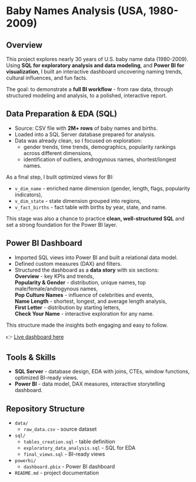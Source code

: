 # Baby Names Analysis (USA, 1980-2009)

## Overview  

This project explores nearly 30 years of U.S. baby name data (1980-2009).  
Using **SQL for exploratory analysis and data modeling**, and **Power BI for visualization**, I built an interactive dashboard uncovering naming trends, cultural influences, and fun facts.

The goal: to demonstrate a **full BI workflow** - from raw data, through structured modeling and analysis, to a polished, interactive report.  

## Data Preparation & EDA (SQL)  

- Source: CSV file with **2M+ rows** of baby names and births.  
- Loaded into a SQL Server database prepared for analysis.  
- Data was already clean, so I focused on exploration:  
  - gender trends, time trends, demographics, popularity rankings across different dimensions,  
  - identification of outliers, androgynous names, shortest/longest names.  

As a final step, I built optimized views for BI:  
- `v_dim_name` - enriched name dimension (gender, length, flags, popularity indicators),
- `v_dim_state` - state dimension grouped into regions,  
- `v_fact_births` - fact table with births by year, state, and name.  

This stage was also a chance to practice **clean, well-structured SQL** and set a strong foundation for the Power BI layer.  

## Power BI Dashboard  

- Imported SQL views into Power BI and built a relational data model.  
- Defined custom measures (DAX) and filters.  
- Structured the dashboard as a **data story** with six sections:  
  **Overview** - key KPIs and trends,  
  **Popularity & Gender** - distribution, unique names, top male/female/androgynous names,  
  **Pop Culture Names** - influence of celebrities and events,  
  **Name Length** - shortest, longest, and average length analysis,  
  **First Letter** - distribution by starting letters,  
  **Check Your Name** - interactive exploration for any name.  

This structure made the insights both engaging and easy to follow.  
 
👉 [Live dashboard here](https://app.powerbi.com/view?r=eyJrIjoiMjMyYjY3N2YtZGY1NC00YTk0LTllMzMtOGNhMzdlNGVlMTA3IiwidCI6IjE1YzIyNjQ2LTU5M2YtNDMxOC04NTYzLTMwZmU5ZmRmMDdjZSJ9)

## Tools & Skills  
- **SQL Server** - database design, EDA with joins, CTEs, window functions, optimized BI-ready views.  
- **Power BI** - data model, DAX measures, interactive storytelling dashboard.  

## Repository Structure  

- `data/`
  - `raw_data.csv` - source dataset
- `sql/`
   - `tables_creation.sql` - table definition
   - `exploratory_data_analysis.sql` - SQL for EDA
   - `final_views.sql` - BI-ready views
- `powerbi/`
   - `dashboard.pbix` - Power BI dashboard
- `README.md` - project documentation

